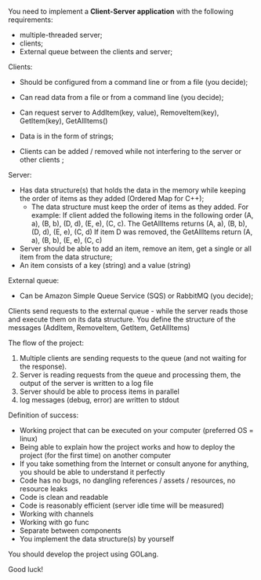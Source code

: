 You need to implement a **Client-Server application** with the following requirements:
* multiple-threaded server;
* clients;
* External queue between the clients and server;

Clients:
* Should be configured from a command line or from a file (you decide);
* Can read data from a file or from a command line (you decide);
* Can request server to AddItem(key, value), RemoveItem(key), GetItem(key), GetAllItems()
* Data is in the form of strings;

* Clients can be added / removed while not interfering to the server or other clients ;

Server:
* Has data structure(s) that holds the data in the memory while keeping the order of items as they added (Ordered Map for C++);
  - The data structure must keep the order of items as they added. 
    For example: If client added the following items in the following order (A, a), (B, b), (D, d), (E, e), (C, c). 
    The GetAllItems returns (A, a), (B, b), (D, d), (E, e), (C, d)
	If item D was removed, the GetAllItems return (A, a), (B, b), (E, e), (C, c)
* Server should be able to add an item, remove an item, get a single or all item from the data structure;
* An item consists of a key (string) and a value (string)

External queue:
* Can be Amazon Simple Queue Service (SQS) or RabbitMQ (you decide);


Clients send requests to the external queue - while the server reads those and execute them on its data structure. You define the structure of the messages (AddItem, RemoveItem, GetItem, GetAllItems)


The flow of the project:
1. Multiple clients are sending requests to the queue (and not waiting for the response).
2. Server is reading requests from the queue and processing them, the output of the server is written to a log file
3. Server should be able to process items in parallel
4. log messages (debug, error) are written to stdout

   
Definition of success:
* Working project that can be executed on your computer (preferred OS = linux)
* Being able to explain how the project works and how to deploy the project (for the first time) on another computer
* If you take something from the Internet or consult anyone for anything, you should be able to understand it perfectly
* Code has no bugs, no dangling references / assets / resources, no resource leaks
* Code is clean and readable
* Code is reasonably efficient (server idle time will be measured)
* Working with channels
* Working with go func
* Separate between components
* You implement the data structure(s) by yourself


You should develop the project using GOLang.

Good luck!